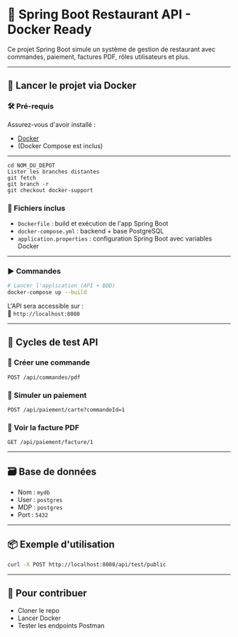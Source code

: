 # 🍕 Spring Boot Restaurant API - Docker Ready

Ce projet Spring Boot simule un système de gestion de restaurant avec commandes, paiement, factures PDF, rôles utilisateurs et plus.

---

## 🚀 Lancer le projet via Docker

### 🛠️ Pré-requis
Assurez-vous d'avoir installé :
- [Docker](https://www.docker.com/products/docker-desktop)
- (Docker Compose est inclus)

---
```git clone https://github.com/TON_UTILISATEUR/NOM_DU_DEPOT.git
cd NOM_DU_DEPOT
Lister les branches distantes
git fetch
git branch -r
git checkout docker-support
```
### 📁 Fichiers inclus

- `Dockerfile` : build et exécution de l'app Spring Boot
- `docker-compose.yml` : backend + base PostgreSQL
- `application.properties` : configuration Spring Boot avec variables Docker

---

### ▶️ Commandes

```bash
# Lancer l'application (API + BDD)
docker-compose up --build
```

L'API sera accessible sur :  
📍 `http://localhost:8080`

---

## 🔁 Cycles de test API

### 🔹 Créer une commande
```http
POST /api/commandes/pdf
```

### 🔹 Simuler un paiement
```http
POST /api/paiement/carte?commandeId=1
```

### 🔹 Voir la facture PDF
```http
GET /api/paiement/facture/1
```

---

## 🗃️ Base de données

- Nom : `mydb`
- User : `postgres`
- MDP : `postgres`
- Port : `5432`

---

## 📦 Exemple d'utilisation

```bash
curl -X POST http://localhost:8080/api/test/public
```

---

## 🤝 Pour contribuer

- Cloner le repo
- Lancer Docker
- Tester les endpoints Postman